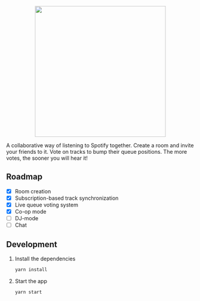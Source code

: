 <p align="center">
<img src="https://i.imgur.com/IQoFJTf.png" width="350">
</p>

A collaborative way of listening to Spotify together. Create a room and invite your friends to it. Vote on tracks to bump their queue positions. The more votes, the sooner you will hear it!

## Roadmap
- [x] Room creation
- [x] Subscription-based track synchronization
- [x] Live queue voting system
- [x] Co-op mode
- [ ] DJ-mode
- [ ] Chat

## Development

1. Install the dependencies
    ```sh
    yarn install
    ```

2. Start the app
    ```sh
    yarn start
    ```